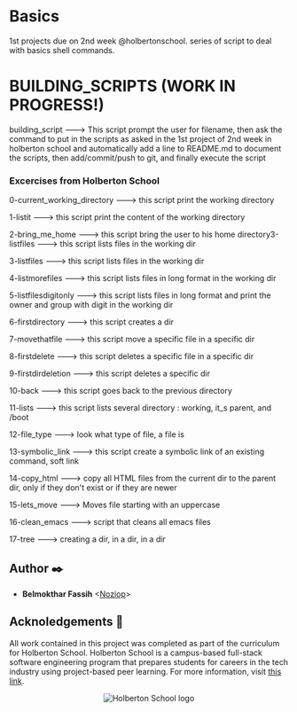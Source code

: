 # Basics

1st projects due on 2nd week @holbertonschool. series of script to deal with basics shell commands.

# BUILDING_SCRIPTS (WORK IN PROGRESS!)

building_script ---> This script prompt the user for filename, then ask the command to put in the scripts as  asked in the 1st project of 2nd week in holberton school and automatically add a line to README.md to document the scripts, then add/commit/push to git, and finally execute the script

### Excercises from Holberton School

0-current_working_directory ---> this script print the working directory

1-listit ---> this script print the content of the working directory

2-bring_me_home ---> this script bring the user to his home directory3-listfiles ---> this script lists files in the working dir

3-listfiles ---> this script lists files in the working dir

4-listmorefiles ---> this script lists files in long format in the working dir

5-listfilesdigitonly ---> this script lists files in long format and print the owner and group with digit in the working dir

6-firstdirectory ---> this script creates a dir

7-movethatfile ---> this script move a specific file in a specific dir

8-firstdelete ---> this script deletes a specific file in a specific dir

9-firstdirdeletion ---> this script deletes a specific dir

10-back ---> this script goes back to the previous directory

11-lists ---> this script lists several directory : working, it_s parent, and /boot

12-file_type ---> look what type of file, a file is

13-symbolic_link ---> this script create a symbolic link of an existing command, soft link

14-copy_html ---> copy all HTML files from the current dir to the parent dir, only if they don't exist or if they are newer

15-lets_move ---> Moves file starting with an uppercase

16-clean_emacs ---> script that cleans all emacs files

17-tree ---> creating a dir, in a dir, in a dir

## Author :black_nib:

* __Belmokthar Fassih__ <[Noziop](https://github.com/Noziop)>

## Acknoledgements :pray:

All work contained in this project was completed as part of the curriculum for Holberton
School. Holberton School is a campus-based full-stack software engineering program that
prepares students for careers in the tech industry using project-based peer learning. For
more information, visit [this link](https://www.holbertonschool.com/).

<p align="center">
  <img
   src="https://cdn.prod.website-files.com/64107f65f30b69371e3d6bfa/65c6179aa44b63fa4f31e7ad_Holberton-Logo-Cherry.svg"
   alt="Holberton School logo">
</p>
